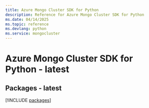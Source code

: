 ```yaml
---
title: Azure Mongo Cluster SDK for Python
description: Reference for Azure Mongo Cluster SDK for Python
ms.date: 04/14/2025
ms.topic: reference
ms.devlang: python
ms.service: mongocluster
---
```

# Azure Mongo Cluster SDK for Python - latest
## Packages - latest
[!INCLUDE [packages](mongo-cluster-index.md)]